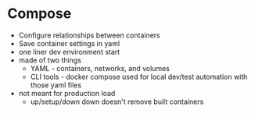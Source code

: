 # Compose

- Configure relationships between containers
- Save container settings in yaml
- one liner dev environment start
- made of two things
    - YAML - containers, networks, and volumes
    - CLI tools - docker compose used for local dev/test automation with those yaml files
- not meant for production load
    - up/setup/down down doesn't remove built containers